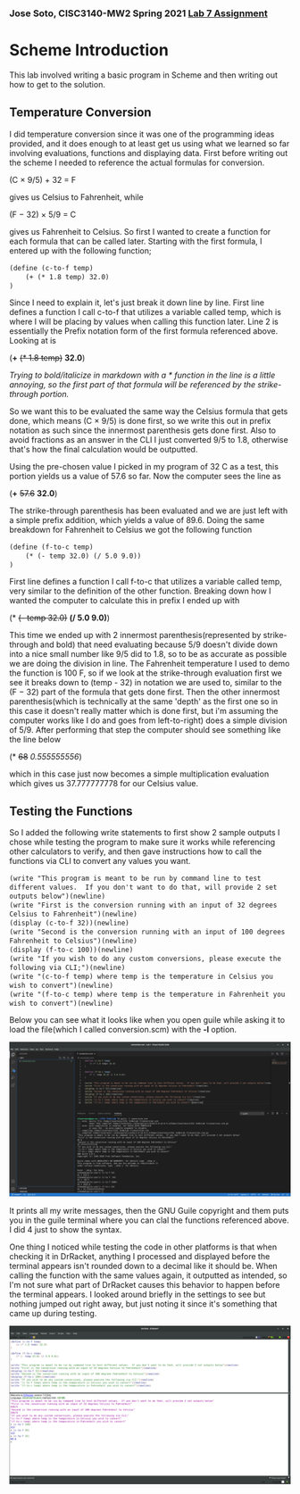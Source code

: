 ### Jose Soto, CISC3140-MW2 Spring 2021 [Lab 7 Assignment](https://docs.google.com/document/d/1qRxEH_pbgJOBe4m5O4RHH7MhR-8wyuhur7GPTJx4YA0/edit)

# Scheme Introduction

This lab involved writing a basic program in Scheme and then writing out how to get to the solution.

## Temperature Conversion

I did temperature conversion since it was one of the programming ideas provided, and it does enough to at least get us using what we learned so far involving evaluations, functions and displaying data.   First before writing out the scheme I needed to reference the actual formulas for conversion.

(C × 9/5) + 32 = F 

gives us Celsius to Fahrenheit, while

(F − 32) × 5/9 = C

gives us Fahrenheit to Celsius.  So first I wanted to create a function for each formula that can be called later.  Starting with the first formula, I entered up with the following function;

```
(define (c-to-f temp)
    (+ (* 1.8 temp) 32.0)
)
```

Since I need to explain it, let's just break it down line by line.  First line defines a function I call c-to-f that utilizes a variable called temp, which is where I will be placing by values when calling this function later.  Line 2 is essentially the Prefix notation form of the first formula referenced above. Looking at is

(**+** ~~(* 1.8 temp)~~ **32.0**)

*Trying to bold/italicize in markdown with a * function in the line is a little annoying, so the first part of that formula will be referenced by the strike-through portion.* 
 
 So we want this to be evaluated the same way the Celsius formula that gets done, which means (C × 9/5) is done first, so we write this out in prefix notation as such since the innermost parenthesis gets done first.  Also to avoid fractions as an answer in the CLI I just converted 9/5 to 1.8, otherwise that's how the final calculation would be outputted.   

Using the pre-chosen value I picked in my program of 32 C as a test, this portion yields us a value of 57.6 so far.  Now the computer sees the line as
 
(**+** ~~57.6~~ **32.0**)

The strike-through parenthesis has been evaluated and we are just left with a simple prefix addition, which yields a value of 89.6.  Doing the same breakdown for Fahrenheit to Celsius we got the following function

```
(define (f-to-c temp)
    (* (- temp 32.0) (/ 5.0 9.0))
)
```
First line defines a function I call f-to-c that utilizes a variable called temp, very similar to the definition of the other function.  Breaking down how I wanted the computer to calculate this in prefix I ended up with 

(* ~~(- temp 32.0)~~ **(/ 5.0 9.0)**)

This time we ended up with 2 innermost parenthesis(represented by strike-through and bold) that need evaluating because 5/9 doesn't divide down into a nice small number like 9/5 did to 1.8, so to be as accurate as possible we are doing the division in line.  The Fahrenheit temperature I used to demo the function is 100 F, so if we look at the strike-through evaluation first we see it breaks down to (temp - 32) in notation we are used to, similar to the (F − 32) part of the formula that gets done first.  Then the other innermost parenthesis(which is technically at the same 'depth' as the first one so in this case it doesn't really matter which is done first, but i'm assuming the computer works like I do and goes from left-to-right) does a simple division of 5/9.  After performing that step the computer should see something like the line below

(* ~~68~~ *0.555555556*) 

which in this case just now becomes a simple multiplication evaluation which gives us 37.777777778 for our Celsius value.

## Testing the Functions

So I added the following write statements to first show 2 sample outputs I chose while testing the program to make sure it works while referencing other calculators to verify, and then gave instructions how to call the functions via CLI to convert any values you want.

```
(write "This program is meant to be run by command line to test different values.  If you don't want to do that, will provide 2 set outputs below")(newline)
(write "First is the conversion running with an input of 32 degrees Celsius to Fahrenheit")(newline)
(display (c-to-f 32))(newline)
(write "Second is the conversion running with an input of 100 degrees Fahrenheit to Celsius")(newline)
(display (f-to-c 100))(newline)
(write "If you wish to do any custom conversions, please execute the following via CLI;")(newline)
(write "(c-to-f temp) where temp is the temperature in Celsius you wish to convert")(newline)
(write "(f-to-c temp) where temp is the temperature in Fahrenheit you wish to convert")(newline)
```

Below you can see what it looks like when you open guile while asking it to load the file(which I called conversion.scm) with the **-l** option.

![](vscode.png)

It prints all my write messages, then the GNU Guile copyright and them puts you in the guile terminal where you can clal the functions referenced above.  I did 4 just to show the syntax.

One thing I noticed while testing the code in other platforms is that when checking it in DrRacket, anything I processed and displayed before the terminal appears isn't rounded down to a decimal like it should be.  When calling the function with the same values again, it outputted as intended, so I'm not sure what part of DrRacket causes this behavior to happen before the terminal appears.  I looked around briefly in the settings to see but nothing jumped out right away, but just noting it since it's something that came up during testing.

![](drracket.png)

